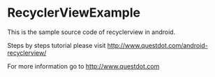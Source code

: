 # RecyclerViewExample

This is the sample source code of recyclerview in android.

Steps by steps tutorial please visit http://www.questdot.com/android-recyclerview/

For more information go to http://www.questdot.com
